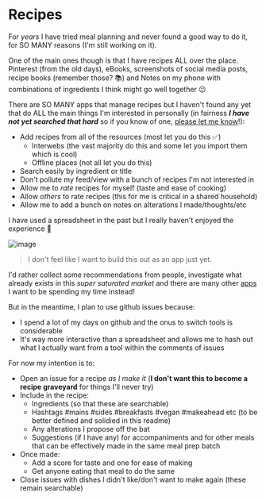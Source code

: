 # Recipes

For _years_ I have tried meal planning and never found a good way to do it,
for SO MANY reasons (I'm still working on it).

One of the main ones though is that I have recipes ALL over the place.
Pinterest (from the old days), eBooks, screenshots of social media posts, recipe
books (remember those? :books:) and Notes on my phone with combinations of
ingredients I think might go well together :confused:

There are SO MANY apps that manage recipes but I haven't found any yet that do
ALL the main things I'm interested in personally (in fairness ***I have not yet
searched that hard*** so if you know of one,
[please let me know](https://github.com/iteles/recipes/issues)!):
+ Add recipes from all of the resources (most let you do this :white_check_mark:)
  + Interwebs (the vast majority do this and some let you import them which is cool)
  + Offline places (not all let you do this)
+ Search easily by ingredient or title
+ Don't pollute my feed/view with a bunch of recipes I'm not interested in
+ Allow me to _rate_ recipes for myself (taste and ease of cooking)
+ Allow _others_ to rate recipes (this for me is critical in a shared household)
+ Allow me to add a bunch on notes on alterations I made/thoughts/etc

I have used a spreadsheet in the past but I really haven't enjoyed
the experience :shrug:

![image](https://user-images.githubusercontent.com/4185328/73596366-6fc67f00-4519-11ea-8e0d-86ffec0e3356.png)


> I don't feel like I want to build this out as an app just yet.

I'd rather collect some recommendations from people, investigate what already
exists in this _super saturated market_ and there are many other
[apps](https://github.com/dwyl/app) I want to be spending my time instead!

But in the meantime, I plan to use github issues because:
+ I spend a lot of my days on github and the onus to switch tools is considerable
+ It's way more interactive than a spreadsheet and allows me to hash out
what I actually want from a tool within the comments of issues


For now my intention is to:
+ Open an issue for a recipe _as I make it_ (**I don't
want this to become a recipe graveyard** for things I'll never try)
+ Include in the recipe:
  + Ingredients (so that these are searchable)
  + Hashtags #mains #sides #breakfasts #vegan #makeahead etc (to be better defined
    and solidied in this readme)
  + Any alterations I propose off the bat
  + Suggestions (if I have any) for accompaniments and for other meals that
  can be effectively made in the same meal prep batch
+ Once made:
  + Add a score for taste and one for ease of making
  + Get anyone eating that meal to do the same
+ Close issues with dishes I didn't like/don't want to make again
(these remain searchable)
